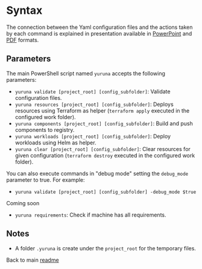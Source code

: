# Syntax

The connection between the Yaml configuration files and the actions taken by each command is explained in presentation available in [PowerPoint](yuruna.pptx) and [PDF](yuruna.pdf) formats.

## Parameters

The main PowerShell script named `yuruna` accepts the following parameters:

- `yuruna validate [project_root] [config_subfolder]`: Validate configuration files.
- `yuruna resources [project_root] [config_subfolder]`: Deploys resources using Terraform as helper (`terraform apply` executed in the configured work folder).
- `yuruna components [project_root] [config_subfolder]`: Build and push components to registry.
- `yuruna workloads [project_root] [config_subfolder]`: Deploy workloads using Helm as helper.
- `yuruna clear [project_root] [config_subfolder]`: Clear resources for given configuration (`terraform destroy` executed in the configured work folder).

You can also execute commands in "debug mode" setting the `debug_mode` parameter to true. For example:

- `yuruna validate [project_root] [config_subfolder] -debug_mode $true`

Coming soon

- `yuruna requirements`: Check if machine has all requirements.

## Notes

- A folder `.yuruna` is create under the `project_root` for the temporary files.

Back to main [readme](../README.md)

